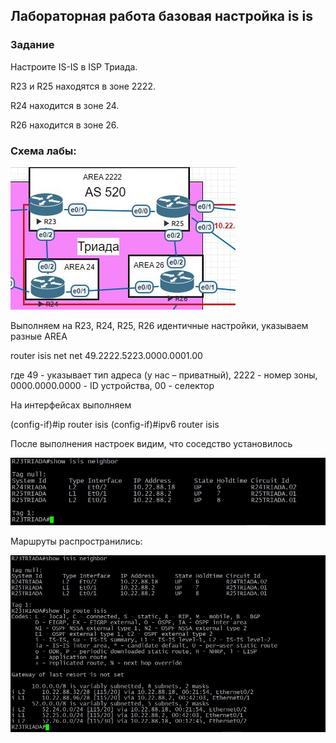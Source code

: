 ## Лабораторная работа базовая настройка is is


### Задание

Настроите IS-IS в ISP Триада.

R23 и R25 находятся в зоне 2222.

R24 находится в зоне 24.

R26 находится в зоне 26.

### Схема лабы:
![alt text](https://github.com/Eliminir/OTUS-LABS-PROF/blob/main/LAB7/1.JPG)


Выполняем на R23, R24, R25, R26 идентичные настройки, указываем разные AREA


router isis
net net 49.2222.5223.0000.0001.00 

где 49 - указывает тип адреса (у нас – приватный), 2222 - номер зоны, 0000.0000.0000 - ID устройства, 00 - селектор


На интерфейсах выполняем

(config-if)#ip router isis
(config-if)#ipv6 router isis

После выполнения настроек видим, что соседство установилось

![alt text](https://github.com/Eliminir/OTUS-LABS-PROF/blob/main/LAB7/2.JPG)

Маршруты распространились:

![alt text](https://github.com/Eliminir/OTUS-LABS-PROF/blob/main/LAB7/3.JPG)


